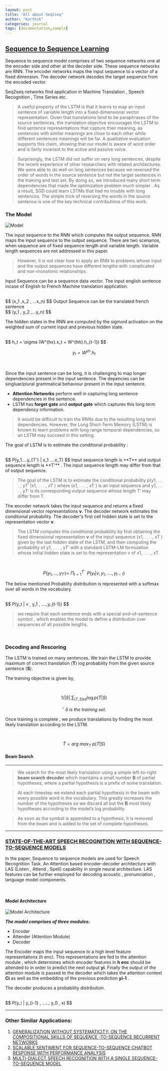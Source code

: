 ```yaml
---
layout: post
title: "All about Seq2seq"
author: "Karthik"
categories: journal
tags: [documentation,sample]
---
```








## [Sequence to Sequence Learning](https://papers.nips.cc/paper/5346-sequence-to-sequence-learning-with-neural-networks.pdf)




Sequence to sequence model comprises of two sequence networks one at the encoder side and other at the decoder side. These sequence networks are RNN. The encoder networks maps the input sequence to a vector of a fixed dimension. The decoder network decodes the target sequence from the encoded vector.

Seq2seq networks find application in Machine Translation , Speech Recognition , Time Series etc.



>A useful property of the LSTM is that it learns to map an input sentence of variable length into
>a fixed-dimensional vector representation. Given that translations tend to be paraphrases of the
>source sentences, the translation objective encourages the LSTM to find sentence representations
>that capture their meaning, as sentences with similar meanings are close to each other while different sentences meanings will be far. A qualitative evaluation supports this claim, showing that our model
>is aware of word order and is fairly invariant to the active and passive voice.



> Surprisingly, the LSTM did not suffer on very long sentences, despite the recent experience of other
> researchers with related architectures. We were able to do well on long sentences because we
> reversed the order of words in the source sentence but not the target sentences in the training and test set. By doing so, we introduced many short term dependencies that made the optimization problem much simpler . As a result, SGD could learn LSTMs that had no trouble with
> long sentences. The simple trick of reversing the words in the source sentence is one of the key
> technical contributions of this work.





### The Model



![Model](https://www.lucidchart.com/publicSegments/view/01a871b6-4d49-4b73-929d-1dbd57de301c/image.png)



The input sequence to the RNN which computes the output sequence. RNN maps the input sequence to the output sequence. There are two scenarios, when sequence are of fixed sequence length and variable length. Variable length sequences are not addressed in this paper. 

>However, it is not clear how to apply an RNN to problems whose input and the output sequences have different lengths with complicated and non-monotonic relationships.



Input Sequence can be a sequence data vector. The input english sentence incase of English to French Machine translation application. 

<br>
$$
(x_1 ,x_2 , ...x_n)
$$
Output Sequence can be the translated french sentence 

<br>
$$
(y_1 , y_2 ,...y_n)
$$

The hidden states in the RNN are computed by the sigmoid activation on the weighted sum of current input and previous hidden state.

<br>
$$
h_t = \sigma (W^{hx}.x_t + W^{hh}.h_{t-1})
$$

$$
y_t = W^{yh}.h_t
$$





<br>

Since the input sentence can be long, it is challenging to map longer dependencies present in the input sentence. The depencies can be singluar/plural grammatical behaviour present in the input sentence. 

- **Attention Networks** perform well in capturing long sentence dependencies in the sentence. 
- LSTM has **forget gate** and **output gate** which captures this long term dependency information. 

>It would be difficult to train the RNNs due to the resulting long term dependencies. However, the Long Short-Term Memory (LSTM) is known to learn problems with long range temporal dependencies, so an LSTM may succeed in this setting.



The goal of LSTM is to estimate the conditional probability :

<br>
$$
P(y_1....y_{T'} | x_1 ....x_T)
$$
Input sequence length is **T** and output sequence length is **T'** . The input sequence length may differ from that of output sequence.



>The goal of the LSTM is to estimate the conditional probability p(y1, . . . , yT′ |x1, . . . , xT ) where
>(x1, . . . , xT ) is an input sequence and y1, . . . , yT′ is its corresponding output sequence whose length
>T′ may differ from T.



The encoder network takes the input sequence and returns a fixed dimensional vector representations **v**.  The decoder network estimates the conditional probability. The decoder's first cell hidden state is set to the representation vector **v**. 



>The LSTM computes this conditional probability by first obtaining the fixed dimensional
>representation **v** of the input sequence (x1, . . . , xT ) given by the last hidden state of the
>LSTM, and then computing the probability of y1, . . . , yT′ with a standard LSTM-LM formulation
>whose initial hidden state is set to the representation v of x1, . . . , xT.

<br>

$$
P(y_1, ... , y_{T'}) =  \  \Pi^{T'}_{t =1} \ \  P(y_t | v , y_1 , ....,y_{t-1})
$$

The below mentioned Probablity distribution is represented with a softmax over all words in the vocabulary. 

<br>
$$
P(y_t | v , y_1 , ....,y_{t-1})
$$


>we require that each sentence ends with a special end-of-sentence symbol **<EOS>**, which enables the model to define a distribution over sequences of all possible lengths. 



<br>

### Decoding and Rescoring



The LSTM is trained on many sentences. We train the LSTM to provide maximum of correct translation (**T**) log probability from the given source sentence (**S**).

The training objective is given by,

<br>

$$
1/|S| . \sum_{(T,S)  \epsilon  \delta }  \log{p(T|S)}
$$

$$
^\star \ \delta \ is \ the \ training \ set.
$$

Once training is complete , we produce translations by finding the most likely translation according to the LSTM.

<br>

$$
\widehat{T} = arg \ max_T \ p(T|S)
$$




#### Beam Search

---





>We search for the most likely translation using a simple left-to-right **beam search decoder** which
>maintains a small number **B** of partial hypotheses, where a partial hypothesis is a prefix of some
>translation.

 

>At each timestep we extend each partial hypothesis in the beam with every possible word in the vocabulary. This greatly increases the number of the hypotheses so we discard all but the **B** most likely hypotheses according to the model’s log probability.



>As soon as the **<EOS>** symbol is appended to a hypothesis, it is removed from the beam and is added to the set of complete hypotheses.





---



### [STATE-OF-THE-ART SPEECH RECOGNITION WITH SEQUENCE-TO-SEQUENCE MODELS](https://sci-hub.tw/https://ieeexplore.ieee.org/abstract/document/8462105)





In the paper, Sequence to sequence models are used for Speech Recognition Task.  An Attention based encoder-decoder architecture with LAS (Listen , Attend , Spell) capability in single neural architecture. LAS features can be further employed for decoding acoustic , pronunciation , language model components.

<br>

#### Model Architecture

![Model Architecture](https://www.lucidchart.com/publicSegments/view/3194636f-f84a-4427-9eeb-13982ffdaa4a/image.png)



***The model comprises of three modules:***

- Encoder
- Attender (Attention Module)
- Decoder



The Encoder maps the input sequence to a high level feature representations (h enc).  This representations are fed to the attention module , which determines which encoder features in **h enc** should be attended to in order to predict the next output **yi**. Finally the output of the attention module is passed to the decoder which takes the attention context **Ci** as well as the embedding of the previous prediction **yi-1** .

 The decoder produces a probability distribution.

<br>
$$
P(y_i | y_{i-1} , ....., y_0 , x)
$$











---





### Other Similar Applications:



1. [GENERALIZATION WITHOUT SYSTEMATICITY: ON THE COMPOSITIONAL SKILLS OF SEQUENCE -TO-SEQUENCE RECURRENT NETWORKS](http://proceedings.mlr.press/v80/lake18a/lake18a.pdf)
2. [SCALABLE SENTIMENT FOR SEQUENCE-TO-SEQUENCE CHATBOT RESPONSE WITH PERFORMANCE ANALYSIS](https://arxiv.org/pdf/1804.02504.pdf)
3. [MULTI-DIALECT SPEECH RECOGNITION WITH A SINGLE SEQUENCE-TO-SEQUENCE MODEL](https://arxiv.org/pdf/1712.01541.pdf)

